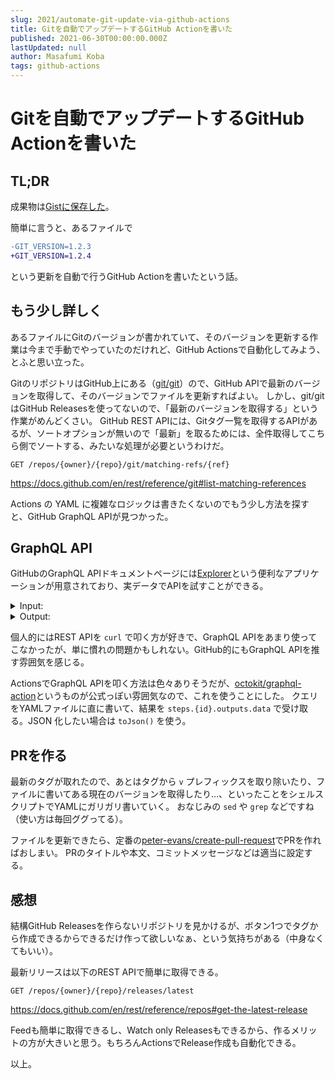 ```yaml
---
slug: 2021/automate-git-update-via-github-actions
title: Gitを自動でアップデートするGitHub Actionを書いた
published: 2021-06-30T00:00:00.000Z
lastUpdated: null
author: Masafumi Koba
tags: github-actions
---
```


# Gitを自動でアップデートするGitHub Actionを書いた

## TL;DR

成果物は[Gistに保存した](https://gist.github.com/ybiquitous/9a43fb94de2b3a632a391599df0b6af6)。

簡単に言うと、あるファイルで

```diff
-GIT_VERSION=1.2.3
+GIT_VERSION=1.2.4
```

という更新を自動で行うGitHub Actionを書いたという話。

## もう少し詳しく

あるファイルにGitのバージョンが書かれていて、そのバージョンを更新する作業は今まで手動でやっていたのだけれど、GitHub Actionsで自動化してみよう、とふと思い立った。

GitのリポジトリはGitHub上にある（[git/git](https://github.com/git/git)）ので、GitHub APIで最新のバージョンを取得して、そのバージョンでファイルを更新すればよい。
しかし、git/gitはGitHub Releasesを使ってないので、「最新のバージョンを取得する」という作業がめんどくさい。
GitHub REST APIには、Gitタグ一覧を取得するAPIがあるが、ソートオプションが無いので「最新」を取るためには、全件取得してこちら側でソートする、みたいな処理が必要というわけだ。

```
GET /repos/{owner}/{repo}/git/matching-refs/{ref}
```

<https://docs.github.com/en/rest/reference/git#list-matching-references>

Actions の YAML に複雑なロジックは書きたくないのでもう少し方法を探すと、GitHub GraphQL APIが見つかった。

## GraphQL API

GitHubのGraphQL APIドキュメントページには[Explorer](https://docs.github.com/en/graphql/overview/explorer)という便利なアプリケーションが用意されており、実データでAPIを試すことができる。

<details><summary>Input:</summary>

```
{
  repository(owner: "git", name: "git") {
    refs(refPrefix: "refs/tags/", first: 1, orderBy: {field: TAG_COMMIT_DATE, direction: DESC}) {
      edges {
        node {
          name
        }
      }
    }
  }
}
```

</details>

<details><summary>Output:</summary>

```json
{
  "data": {
    "repository": {
      "refs": {
        "edges": [
          {
            "node": {
              "name": "v2.32.0"
            }
          }
        ]
      }
    }
  }
}
```

</details>

個人的にはREST APIを `curl` で叩く方が好きで、GraphQL APIをあまり使ってこなかったが、単に慣れの問題かもしれない。GitHub的にもGraphQL APIを推す雰囲気を感じる。

ActionsでGraphQL APIを叩く方法は色々ありそうだが、[octokit/graphql-action](https://github.com/octokit/graphql-action)というものが公式っぽい雰囲気なので、これを使うことにした。
クエリをYAMLファイルに直に書いて、結果を `steps.{id}.outputs.data` で受け取る。JSON 化したい場合は `toJson()` を使う。

## PRを作る

最新のタグが取れたので、あとはタグから `v` プレフィックスを取り除いたり、ファイルに書いてある現在のバージョンを取得したり…、といったことをシェルスクリプトでYAMLにガリガリ書いていく。
おなじみの `sed` や `grep` などですね（使い方は毎回ググってる）。

ファイルを更新できたら、定番の[peter-evans/create-pull-request](https://github.com/peter-evans/create-pull-request)でPRを作ればおしまい。
PRのタイトルや本文、コミットメッセージなどは適当に設定する。

## 感想

結構GitHub Releasesを作らないリポジトリを見かけるが、ボタン1つでタグから作成できるからできるだけ作って欲しいなぁ、という気持ちがある（中身なくてもいい）。

最新リリースは以下のREST APIで簡単に取得できる。

```
GET /repos/{owner}/{repo}/releases/latest
```

<https://docs.github.com/en/rest/reference/repos#get-the-latest-release>

Feedも簡単に取得できるし、Watch only Releasesもできるから、作るメリットの方が大きいと思う。もちろんActionsでRelease作成も自動化できる。

以上。

